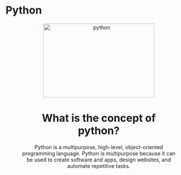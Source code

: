 # Python

<figure style="text-align: center;">
  <img src="https://miro.medium.com/v2/resize:fit:1400/1*ycIMlwgwicqlO6PcFRA-Iw.png" alt="python" width="300" height="200">
  <figcaption>
    <h1>What is the concept of python? </h1>
    <p>Python is a multipurpose, high-level, object-oriented programming language.  Python is multipurpose because it can be used to create software and apps, design websites, and automate repetitive tasks.</p>
    
  </figcaption>
</figure>
